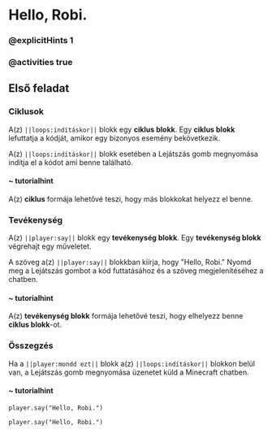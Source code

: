 # Hello, Robi.

### @explicitHints 1

### @activities true

## Első feladat

### Ciklusok

A(z) ``||loops:indításkor||`` blokk egy **ciklus blokk**.  Egy **ciklus blokk** lefuttatja a kódját, amikor egy bizonyos esemény bekövetkezik.

A(z) ``||loops:indításkor||`` blokk esetében a Lejátszás gomb megnyomása indítja el a kódot ami benne található.

#### ~ tutorialhint

A(z) **ciklus** formája lehetővé teszi, hogy más blokkokat helyezz el benne.

### Tevékenység

A(z) ``||player:say||`` blokk egy **tevékenység blokk**.  Egy **tevékenység blokk** végrehajt egy műveletet.

A szöveg a(z) ``||player:say||`` blokkban kiírja, hogy "Hello, Robi." Nyomd meg a Lejátszás gombot a kód futtatásához és a szöveg megjelenítéséhez a chatben.

#### ~ tutorialhint

A(z) **tevékenység blokk** formája lehetővé teszi, hogy elhelyezz benne **ciklus blokk**-ot.

### Összegzés

Ha a ``||player:mondd ezt||`` blokk a(z) ``||loops:indításkor||`` blokkon belül van, a Lejátszás gomb megnyomása üzenetet küld a Minecraft chatben.

#### ~ tutorialhint

```blocks
player.say("Hello, Robi.")
```

```template
player.say("Hello, Robi.")
```

